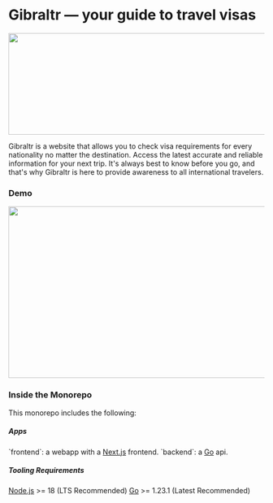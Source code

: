 <h1>Gibraltr — your guide to travel visas</h1>
<img src="https://i.imgur.com/3mymhvb.png" height="200" width="2000"></img>

Gibraltr is a website that allows you to check visa requirements for every nationality no matter the destination. Access the latest accurate and reliable information for your next trip. It's always best to know before you go, and that's why Gibraltr is here to provide awareness to all international travelers.

<h3>Demo</h3>
<img src="https://imgur.com/funMnAL" height="338" width="600"></img>

<h3>Inside the Monorepo</h3>
This monorepo includes the following:
<h5>Apps</h5>
`frontend`: a webapp with a <a href="https://nextjs.org/">Next.js</a> frontend.
`backend`: a <a href="https://go.dev/doc/install">Go</a> api.
<h5>Tooling Requirements</h5>
<a href="https://nodejs.org/en/">Node.js</a> >= 18 (LTS Recommended)
<a href="https://go.dev/doc/install">Go</a> >= 1.23.1 (Latest Recommended)